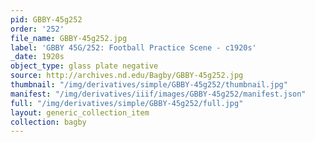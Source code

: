```yaml
---
pid: GBBY-45g252
order: '252'
file_name: GBBY-45g252.jpg
label: 'GBBY 45G/252: Football Practice Scene - c1920s'
_date: 1920s
object_type: glass plate negative
source: http://archives.nd.edu/Bagby/GBBY-45g252.jpg
thumbnail: "/img/derivatives/simple/GBBY-45g252/thumbnail.jpg"
manifest: "/img/derivatives/iiif/images/GBBY-45g252/manifest.json"
full: "/img/derivatives/simple/GBBY-45g252/full.jpg"
layout: generic_collection_item
collection: bagby
---
```

